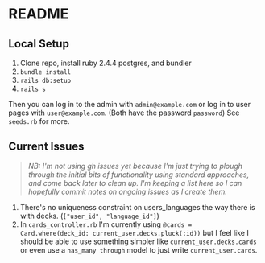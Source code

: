 # README

## Local Setup

1. Clone repo, install ruby 2.4.4 postgres, and bundler
2. `bundle install`
3. `rails db:setup`
4. `rails s`

Then you can log in to the admin with `admin@example.com` or log in to user pages with `user@example.com`. (Both have the password `password`) See `seeds.rb` for more.

## Current Issues

> _NB: I'm not using gh issues yet because I'm just trying to plough through the initial
bits of functionality using standard approaches, and come back later to clean up.
I'm keeping a list here so I can hopefully commit notes on ongoing issues as I create them._


1. There's no uniqueness constraint on users_languages the way there is with decks. (`["user_id", "language_id"]`)
1. In `cards_controller.rb` I'm currently using `@cards = Card.where(deck_id: current_user.decks.pluck(:id))` but I feel like I should be able to use something simpler like `current_user.decks.cards` or even use a `has_many through` model to just write `current_user.cards`.
